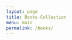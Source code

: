 ```yaml
---
layout: page
title: Books Collection
menu: main
permalink: /books/
---
```


<head>
  <style>
    .category {
      margin-top: 20px;
    }

    .book-container {
      display: flex;
      flex-wrap: wrap;
      justify-content: space-between;
      gap: 20px;
    }

    .book {
      background-color: #f5f5f5;
      padding: 15px;
      border-radius: 5px;
      text-align: center;
      box-shadow: 0 2px 4px rgba(0, 0, 0, 0.1);
      width: calc(25% - 20px);
    }

    .book-image {
      max-width: 100%;
      border-radius: 5px;
    }

    .book-title {
      font-weight: bold;
      margin-top: 10px;
    }

    .book-author {
      color: #888;
    }
      </style>
            <script async src="https://www.googletagmanager.com/gtag/js?id=G-SDL912WM98"></script>
        <script>
          window.dataLayer = window.dataLayer || [];
          function gtag(){dataLayer.push(arguments);}
          gtag('js', new Date());

          gtag('config', 'G-SDL912WM98');
        </script>
</head>
<body>

Over the last 7 years in the tech industry, I've immersed myself in a diverse range of books, from technical gems to personal development classics like "High Performance Habits."
These readings symbolize my dual commitment to tech excellence and personal growth. Each book has been a stepping stone in shaping both my professional and personal trajectory.

<!-- Tech Section -->
<div class="category">
    <h4>Tech</h4>
    <div class="book-container">
        <div class="book">
            <img class="book-image" src="{{ site.url }}/assets/books/deep-learning.png" alt="TBook 1">
            <div class="book-title">Deep Learning</div>
            <div class="book-author">Ian Goodfellow, Yoshua Bengio & Aaron Courville</div>
        </div>
        <div class="book">
            <img class="book-image" src="{{ site.url }}/assets/books/introduction-to-reinforcement-learning.png" alt="TBook 2">
            <div class="book-title">Reinforcement Learning: An Introduction</div>
            <div class="book-author">Richard Sutton & Andrew Barto </div>
        </div>
        <div class="book">
            <img class="book-image" src="{{ site.url }}/assets/books/mining-massive-dataset.png" alt="TBook 2">
            <div class="book-title">Mining Massive Dataset</div>
            <div class="book-author">Jure Leskovec, Anand Rajaraman, & Jeffrey David Ullman</div>
        </div>
        <div class="book">
            <img class="book-image" src="{{ site.url }}/assets/books/machine-learning-design-patterns.png" alt="TBook 3">
            <div class="book-title">Machine Learning Design Patterns: Solutions to Common Challenges in Data Preparation, Model Building, and MLOps</div>
            <div class="book-author">Valliappa Lakshmanan, Sara Robinson & Michael Munn</div>
        </div>
        <div class="book">
            <img class="book-image" src="{{ site.url }}/assets/books/designing-machine-learning-systems.png" alt="TBook 3">
            <div class="book-title">Designing Machine Learning Systems: An Iterative Process for Production-Ready Applications</div>
            <div class="book-author">Chip Huyen</div>
        </div>
        <div class="book">
            <img class="book-image" src="{{ site.url }}/assets/books/clean-code-in-python.png" alt="TBook 4">
            <div class="book-title">Clean Code in Python: Refactor your legacy code base</div>
            <div class="book-author">Mariano Anaya</div>
        </div>
        <div class="book">
            <img class="book-image" src="{{ site.url }}/assets/books/high-performance-spark.png" alt="TBook 5">
            <div class="book-title">High Performance Spark: Best Practices for Scaling and Optimizing Apache Spark</div>
            <div class="book-author">Tomasz Drabas & Denny Lee</div>
        </div>
        <div class="book">
            <img class="book-image" src="{{ site.url }}/assets/books/data-analytics-with-hadoop.png" alt="TBook 6">
            <div class="book-title">Data Analytics with Hadoop: An Introduction for Data Scientists</div>
            <div class="book-author"> Benjamin Bengfort & Jenny Kim</div>
        </div>
        <div class="book">
            <img class="book-image" src="{{ site.url }}/assets/books/designing-data-intensive-applications.png" alt="TBook 8">
            <div class="book-title">Designing Data-Intensive Applications: The Big Ideas Behind Reliable, Scalable, and Maintainable Systems</div>
            <div class="book-author">Martin Kleppmannn</div>
        </div>
        <div class="book">
            <img class="book-image" src="{{ site.url }}/assets/books/redis-in-action.png" alt="TBook 7">
            <div class="book-title">Redis in Action</div>
            <div class="book-author">Josiah Carlson</div>
        </div>
    </div>
</div>

<!-- Non-Tech Section -->
<div class="category">
    <h4>Non-Tech</h4>
    <div class="book-container">
        <div class="book">
            <img class="book-image" src="{{ site.url }}/assets/books/high-performance-habits.png" alt="Book 1">
            <div class="book-title">High Performance Habits</div>
            <div class="book-author">Brendon Burchard</div>
        </div>

        <div class="book">
            <img class="book-image" src="{{ site.url }}/assets/books/mindset.png" alt="Book 2">
            <div class="book-title">Mindset</div>
            <div class="book-author">Carol Dweck</div>
        </div>

        <div class="book">
            <img class="book-image" src="{{ site.url }}/assets/books/the-subtle-art-of-not-giving-a-fuck.png" alt="Book 3">
            <div class="book-title">The Subtle Art of Not Giving A Fxck</div>
            <div class="book-author">Mark Manson</div>
        </div>

        <div class="book">
            <img class="book-image" src="{{ site.url }}/assets/books/essentialism.png" alt="Book 4">
            <div class="book-title">Essentialism: The Disciplined Pursuit of Less</div>
            <div class="book-author">Greg McKeown</div>
        </div>

        <div class="book">
            <img class="book-image"
                 src="{{ site.url }}/assets/books/make-your-bed-little-things-that-can-change-your-life.png" alt="Book 5">
            <div class="book-title">Make Your Bed: Little Things That Can Change Your Life... and Maybe the Worlds</div>
            <div class="book-author">Admiral William H. McRaven</div>
        </div>
        <div class="book">
            <img class="book-image" src="{{ site.url }}/assets/books/the-power-of-now.png" alt="Book 6">
            <div class="book-title">The Power of Now</div>
            <div class="book-author">Eckhart Tolle</div>
        </div>
        <div class="book">
            <img class="book-image" src="{{ site.url }}/assets/books/atomic-habits.jpg" alt="Book 7">
            <div class="book-title">Atomic Habits</div>
            <div class="book-author">James Clear</div>
        </div>
        <div class="book">
            <img class="book-image" src="{{ site.url }}/assets/books/peak-performance.png" alt="Book 8">
            <div class="book-title">Peak Performance: Elevate Your Game, Avoid Burnout, and Thrive with the New Science of Success</div>
            <div class="book-author">Brad Stulberg & Steve Magness</div>
        </div>
        <div class="book">
            <img class="book-image" src="{{ site.url }}/assets/books/staff-engineer.png" alt="Book 9">
            <div class="book-title">Staff Engineer: Leadership beyond the management track</div>
            <div class="book-author">Will Larson & Tanya Reilly </div>
        </div>
        <div class="book">
            <img class="book-image" src="{{ site.url }}/assets/books/the-millionaire-fastlane.png" alt="Book 10">
            <div class="book-title">The Millionaire Fastlane</div>
            <div class="book-author">MJ DeMarco</div>
        </div>
        <div class="book">
            <img class="book-image" src="{{ site.url }}/assets/books/the-alchemist.png" alt="Book 11">
            <div class="book-title">The Alchemist</div>
            <div class="book-author">Paulo Coelho </div>
        </div>
        <div class="book">
            <img class="book-image" src="{{ site.url }}/assets/books/the-mountain-is-you.png" alt="Book 12 - 2024/01">
            <div class="book-title">The Mountain Is You</div>
            <div class="book-author">Brianna Wiest</div>
        </div>
        <div class="book">
            <img class="book-image" src="{{ site.url }}/assets/books/12-week-year.png" alt="Book 13 - 2024/02">
            <div class="book-title">The 12 Week Year: Get More Done in 12 Weeks than Others Do in 12 Months</div>
            <div class="book-author">Brian Morgan & Michael Lennington</div>
        </div>
        <div class="book">
            <img class="book-image" src="{{ site.url }}/assets/books/psychology-of-money.png" alt="Book - 2024/03">
            <div class="book-title">The Psychology of Money: Timeless lessons on wealth, greed, and happiness</div>
            <div class="book-author">Morgan Housel</div>
        </div>
        <div class="book">
            <img class="book-image" src="{{ site.url }}/assets/books/outliers.jpeg" alt="Book 15 - 2024/04">
            <div class="book-title">Outliers: The Story of Success</div>
            <div class="book-author">Malcolm Gladwell</div>
        </div>
        <div class="book">
            <img class="book-image" src="{{ site.url }}/assets/books/untethered-soul.jpg" alt="Book 15 - 2024/06">
            <div class="book-title">The Untethered Soul: The Journey Beyond Yourself</div>
            <div class="book-author">Michael Alan Singer</div>
        </div>
    </div>
</div>
